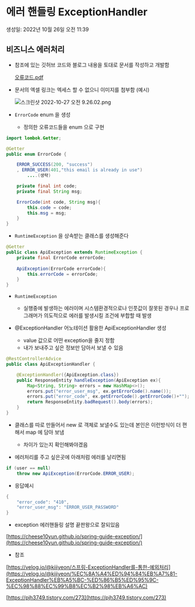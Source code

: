 # 에러 핸들링 ExceptionHandler

생성일: 2022년 10월 26일 오전 11:39

## 비즈니스 에러처리

- 참조에 있는 깃허브 코드와 블로그 내용을 토대로 문서를 작성하고 개발함
    
    [오류코드.pdf](%E1%84%8B%E1%85%A6%E1%84%85%E1%85%A5%20%E1%84%92%E1%85%A2%E1%86%AB%E1%84%83%E1%85%B3%E1%86%AF%E1%84%85%E1%85%B5%E1%86%BC%20ExceptionHandler%2015217a94272a422e82e413221009a8b2/%25EC%2598%25A4%25EB%25A5%2598%25EC%25BD%2594%25EB%2593%259C.pdf)
    
- 문서의 엑셀 링크는 엑세스 할 수 없으니 이미지를 첨부함 (예시)
    
    ![스크린샷 2022-10-27 오전 9.26.02.png](%E1%84%8B%E1%85%A6%E1%84%85%E1%85%A5%20%E1%84%92%E1%85%A2%E1%86%AB%E1%84%83%E1%85%B3%E1%86%AF%E1%84%85%E1%85%B5%E1%86%BC%20ExceptionHandler%2015217a94272a422e82e413221009a8b2/%25E1%2584%2589%25E1%2585%25B3%25E1%2584%258F%25E1%2585%25B3%25E1%2584%2585%25E1%2585%25B5%25E1%2586%25AB%25E1%2584%2589%25E1%2585%25A3%25E1%2586%25BA_2022-10-27_%25E1%2584%258B%25E1%2585%25A9%25E1%2584%258C%25E1%2585%25A5%25E1%2586%25AB_9.26.02.png)
    

- `ErrorCode` enum 을 생성
    - 정의한 오류코드들을 enum 으로 구현

```java
import lombok.Getter;

@Getter
public enum ErrorCode {

    ERROR_SUCCESS(200, "success")
    , ERROR_USER(401,"this email is already in use")
		....(생략)

    private final int code;
    private final String msg;

    ErrorCode(int code, String msg){
        this.code = code;
        this.msg = msg;
    }
}
```

- `RuntimeException` 을 상속받는 클래스를 생성해준다

```java
@Getter
public class ApiException extends RuntimeException {
    private final ErrorCode errorCode;
    
    ApiException(ErrorCode errorCode){
        this.errorCode = errorCode;
    }
}
```

- `RuntimeException`
    - 실행중에 발생하는 에러이며 시스템환경적으로나 인풋값이 잘못된 경우나 프로그래머가 의도적으로 에러를 발생시킬 조건에 부합할 때 발생

- @ExceptionHandler 어노테이션 활용한 ApiExceptionHandler 생성
    - value 값으로 어떤 exception을 줄지 정함
    - 내가 보내주고 싶은 정보만 담아서 보낼 수 있음

```java
@RestControllerAdvice
public class ApiExceptionHandler {

    @ExceptionHandler({ApiException.class})
    public ResponseEntity handleException(ApiException ex){
        Map<String, String> errors = new HashMap<>();
        errors.put("error_user_msg", ex.getErrorCode().name());
        errors.put("error_code", ex.getErrorCode().getErrorCode()+"");
        return ResponseEntity.badRequest().body(errors);
    }
}
```

- 클래스를 따로 만들어서 new 로 객체로 보낼수도 있는데 본인은 이런방식이 더 편해서 map 에 담아 보냄
    - 차이가 있는지 확인해봐야겠음

- 에러처리를 주고 싶은곳에 아래처럼 에러를 날리면됨

```java
if (user == null)
	throw new ApiException(ErrorCode.ERROR_USER);
```

- 응답예시

```java
{
    "error_code": "410",
    "error_user_msg": "ERROR_USER_PASSWORD"
}
```

- exception 에러핸들링 설명 끝판왕으로 잘되있음

[https://cheese10yun.github.io/spring-guide-exception/](https://cheese10yun.github.io/spring-guide-exception/)

- 참조

[https://velog.io/@kiiiyeon/스프링-ExceptionHandler를-통한-예외처리](https://velog.io/@kiiiyeon/%EC%8A%A4%ED%94%84%EB%A7%81-ExceptionHandler%EB%A5%BC-%ED%86%B5%ED%95%9C-%EC%98%88%EC%99%B8%EC%B2%98%EB%A6%AC)

[https://pjh3749.tistory.com/273](https://pjh3749.tistory.com/273)